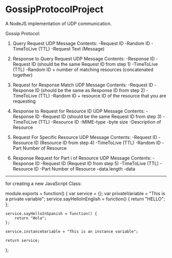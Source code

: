 # GossipProtocolProject
A NodeJS implementation of UDP communication. 

Gossip Protocol:

1. Query Request
    UDP Message Contents:
        -Request ID
        -Random ID
        -TimeToLive (TTL)
        -Request Text (Message)

2. Response to Query Request
    UDP Message Contents:
        -Response ID
        -Request ID (should be the same Request ID from step 1)
        -TimeToLive (TTL)
        -Random ID + number of matching resources (concatenated together)

3. Request for Response Match
    UDP Message Contents:
        -Request ID
        -Response ID (should be the same as Response ID from step 2)
        -TimeToLive (TTL)
        -Random ID + resource ID of the resource that you are requesting

4. Response to Request for Resource ID
    UDP Message Contents:
        -Response ID
        -Request ID (should be the same Request ID from step 3)
        -TimeToLive (TTL)
        -Resource ID
            -MIME-type
            -byte size
            -Description of Resource

5. Request For Specific Resource
    UDP Message Contents:
        -Request ID
        -Resource ID (Resource ID from step 4)
        -TimeToLive (TTL)
        -Random ID
        -Part Number of Resource

6. Response Request for Part i of Resource
    UDP Message Contents:
        -Response ID
        -Request ID (Request ID from step 5)
        -TimeToLive (TTL)
        -Resource ID
        -Part Number of Resource
        -data.length
        -data


---

for creating a new JavaScript Class:

module.exports = function() {
    var service = {};
    var privateVariable = "This is a private variable";
    service.sayHelloInEnglish = function() {
        return "HELLO";
    };

    service.sayHelloInSpanish = function() {
        return "Hola";
    };

    service.instanceVariable = "This is an instance variable";

    return service;
};


